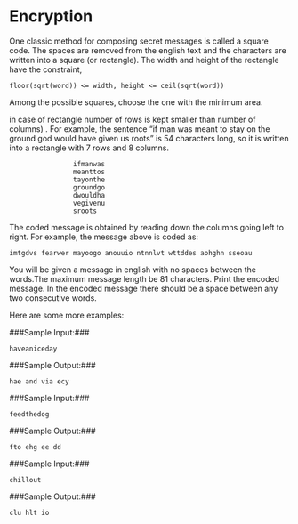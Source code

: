 Encryption
==========
One classic method for composing secret messages is called a square code.  The spaces are removed from the english text and the characters are written into a square (or rectangle). The width and height of the rectangle have the constraint,

```
floor(sqrt(word)) <= width, height <= ceil(sqrt(word))
```

Among the possible squares, choose the one with the minimum area.

in case of rectangle number of rows is kept smaller than number of columns) . For example, the sentence “if man was meant to stay on the ground god would have given us roots” is 54 characters long, so it is written into a rectangle with 7 rows and 8 columns.

```
                ifmanwas
                meanttos        
                tayonthe
                groundgo
                dwouldha
                vegivenu
                sroots
```

The coded message is obtained by reading down the columns going left to right. For example, the message above is coded as:

```
imtgdvs fearwer mayoogo anouuio ntnnlvt wttddes aohghn sseoau
```

You will be given a message in english with no spaces between the words.The maximum message length be 81 characters. Print the encoded message. In the encoded message there should be a space between any two consecutive words.

Here are some more examples:

###Sample Input:###

```
haveaniceday
```

###Sample Output:###

```
hae and via ecy
```

###Sample Input:###

```
feedthedog    
```

###Sample Output:###

```
fto ehg ee dd
```

###Sample Input:###

```
chillout
```

###Sample Output:###

```
clu hlt io
```